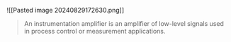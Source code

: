 ![[Pasted image 20240829172630.png]]

> An instrumentation amplifier is an amplifier of low-level signals used in process control or measurement applications.
